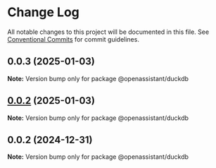 # Change Log

All notable changes to this project will be documented in this file.
See [Conventional Commits](https://conventionalcommits.org) for commit guidelines.

## 0.0.3 (2025-01-03)

**Note:** Version bump only for package @openassistant/duckdb

## [0.0.2](https://github.com/lixun910/openassistant/compare/@openassistant/duckdb@0.0.2...@openassistant/duckdb@0.0.2) (2025-01-03)

**Note:** Version bump only for package @openassistant/duckdb

## 0.0.2 (2024-12-31)

**Note:** Version bump only for package @openassistant/duckdb
